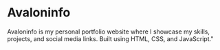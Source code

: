# Avaloninfo
Avaloninfo is my personal portfolio website where I showcase my skills, projects, and social media links. Built using HTML, CSS, and JavaScript."
